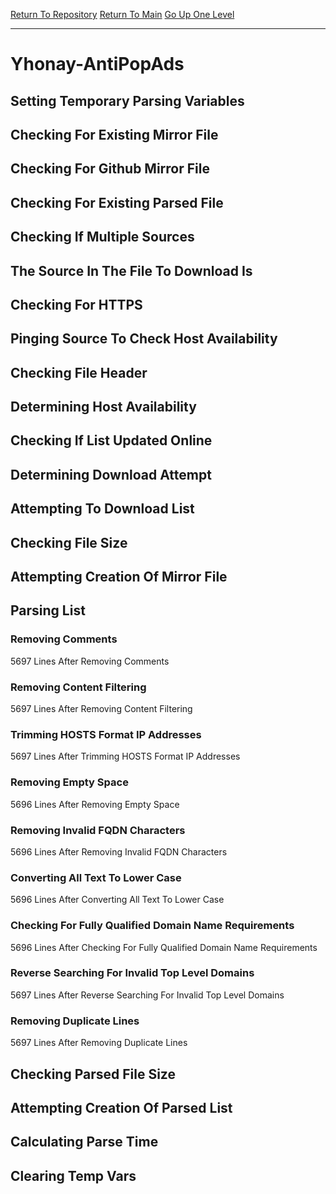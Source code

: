 [Return To Repository](https://github.com/deathbybandaid/piholeparser/)
[Return To Main](https://github.com/deathbybandaid/piholeparser/blob/master/RecentRunLogs/Mainlog.md)
[Go Up One Level](https://github.com/deathbybandaid/piholeparser/blob/master/RecentRunLogs/TopLevelScripts/30-Processing-External-Blacklists.md)
____________________________________
# Yhonay-AntiPopAds
## Setting Temporary Parsing Variables
## Checking For Existing Mirror File
## Checking For Github Mirror File
## Checking For Existing Parsed File
## Checking If Multiple Sources
## The Source In The File To Download Is
## Checking For HTTPS
## Pinging Source To Check Host Availability
## Checking File Header
## Determining Host Availability
## Checking If List Updated Online
## Determining Download Attempt
## Attempting To Download List
## Checking File Size
## Attempting Creation Of Mirror File
## Parsing List
### Removing Comments
5697 Lines After Removing Comments
### Removing Content Filtering
5697 Lines After Removing Content Filtering
### Trimming HOSTS Format IP Addresses
5697 Lines After Trimming HOSTS Format IP Addresses
### Removing Empty Space
5696 Lines After Removing Empty Space
### Removing Invalid FQDN Characters
5696 Lines After Removing Invalid FQDN Characters
### Converting All Text To Lower Case
5696 Lines After Converting All Text To Lower Case
### Checking For Fully Qualified Domain Name Requirements
5696 Lines After Checking For Fully Qualified Domain Name Requirements
### Reverse Searching For Invalid Top Level Domains
5697 Lines After Reverse Searching For Invalid Top Level Domains
### Removing Duplicate Lines
5697 Lines After Removing Duplicate Lines
## Checking Parsed File Size
## Attempting Creation Of Parsed List
## Calculating Parse Time
## Clearing Temp Vars
